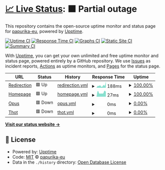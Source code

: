 # [📈 Live Status](https://status.papurika.eu): <!--live status--> **🟧 Partial outage**

This repository contains the open-source uptime monitor and status page for [papurika-eu](https://status.papurika.eu), powered by [Upptime](https://github.com/upptime/upptime).

[![Uptime CI](https://github.com/papurika-eu/uptime-papurika/workflows/Uptime%20CI/badge.svg)](https://github.com/papurika-eu/uptime-papurika/actions?query=workflow%3A%22Uptime+CI%22)
[![Response Time CI](https://github.com/papurika-eu/uptime-papurika/workflows/Response%20Time%20CI/badge.svg)](https://github.com/papurika-eu/uptime-papurika/actions?query=workflow%3A%22Response+Time+CI%22)
[![Graphs CI](https://github.com/papurika-eu/uptime-papurika/workflows/Graphs%20CI/badge.svg)](https://github.com/papurika-eu/uptime-papurika/actions?query=workflow%3A%22Graphs+CI%22)
[![Static Site CI](https://github.com/papurika-eu/uptime-papurika/workflows/Static%20Site%20CI/badge.svg)](https://github.com/papurika-eu/uptime-papurika/actions?query=workflow%3A%22Static+Site+CI%22)
[![Summary CI](https://github.com/papurika-eu/uptime-papurika/workflows/Summary%20CI/badge.svg)](https://github.com/papurika-eu/uptime-papurika/actions?query=workflow%3A%22Summary+CI%22)

With [Upptime](https://upptime.js.org), you can get your own unlimited and free uptime monitor and status page, powered entirely by a GitHub repository. We use [Issues](https://github.com/papurika-eu/uptime-papurika/issues) as incident reports, [Actions](https://github.com/papurika-eu/uptime-papurika/actions) as uptime monitors, and [Pages](https://status.papurika.eu) for the status page.

<!--start: status pages-->
<!-- This summary is generated by Upptime (https://github.com/upptime/upptime) -->
<!-- Do not edit this manually, your changes will be overwritten -->
<!-- prettier-ignore -->
| URL | Status | History | Response Time | Uptime |
| --- | ------ | ------- | ------------- | ------ |
| <img alt="" src="https://favicons.githubusercontent.com/papurika.eu" height="13"> [Redirection](https://papurika.eu) | 🟩 Up | [redirection.yml](https://github.com/papurika-eu/uptime-papurika/commits/HEAD/history/redirection.yml) | <details><summary><img alt="Response time graph" src="./graphs/redirection/response-time-week.png" height="20"> 188ms</summary><br><a href="https://status.papurika.eu/history/redirection"><img alt="Response time 359" src="https://img.shields.io/endpoint?url=https%3A%2F%2Fraw.githubusercontent.com%2Fpapurika-eu%2Fuptime-papurika%2FHEAD%2Fapi%2Fredirection%2Fresponse-time.json"></a><br><a href="https://status.papurika.eu/history/redirection"><img alt="24-hour response time 473" src="https://img.shields.io/endpoint?url=https%3A%2F%2Fraw.githubusercontent.com%2Fpapurika-eu%2Fuptime-papurika%2FHEAD%2Fapi%2Fredirection%2Fresponse-time-day.json"></a><br><a href="https://status.papurika.eu/history/redirection"><img alt="7-day response time 188" src="https://img.shields.io/endpoint?url=https%3A%2F%2Fraw.githubusercontent.com%2Fpapurika-eu%2Fuptime-papurika%2FHEAD%2Fapi%2Fredirection%2Fresponse-time-week.json"></a><br><a href="https://status.papurika.eu/history/redirection"><img alt="30-day response time 359" src="https://img.shields.io/endpoint?url=https%3A%2F%2Fraw.githubusercontent.com%2Fpapurika-eu%2Fuptime-papurika%2FHEAD%2Fapi%2Fredirection%2Fresponse-time-month.json"></a><br><a href="https://status.papurika.eu/history/redirection"><img alt="1-year response time 359" src="https://img.shields.io/endpoint?url=https%3A%2F%2Fraw.githubusercontent.com%2Fpapurika-eu%2Fuptime-papurika%2FHEAD%2Fapi%2Fredirection%2Fresponse-time-year.json"></a></details> | <details><summary><a href="https://status.papurika.eu/history/redirection">100.00%</a></summary><a href="https://status.papurika.eu/history/redirection"><img alt="All-time uptime 100.00%" src="https://img.shields.io/endpoint?url=https%3A%2F%2Fraw.githubusercontent.com%2Fpapurika-eu%2Fuptime-papurika%2FHEAD%2Fapi%2Fredirection%2Fuptime.json"></a><br><a href="https://status.papurika.eu/history/redirection"><img alt="24-hour uptime 100.00%" src="https://img.shields.io/endpoint?url=https%3A%2F%2Fraw.githubusercontent.com%2Fpapurika-eu%2Fuptime-papurika%2FHEAD%2Fapi%2Fredirection%2Fuptime-day.json"></a><br><a href="https://status.papurika.eu/history/redirection"><img alt="7-day uptime 100.00%" src="https://img.shields.io/endpoint?url=https%3A%2F%2Fraw.githubusercontent.com%2Fpapurika-eu%2Fuptime-papurika%2FHEAD%2Fapi%2Fredirection%2Fuptime-week.json"></a><br><a href="https://status.papurika.eu/history/redirection"><img alt="30-day uptime 100.00%" src="https://img.shields.io/endpoint?url=https%3A%2F%2Fraw.githubusercontent.com%2Fpapurika-eu%2Fuptime-papurika%2FHEAD%2Fapi%2Fredirection%2Fuptime-month.json"></a><br><a href="https://status.papurika.eu/history/redirection"><img alt="1-year uptime 100.00%" src="https://img.shields.io/endpoint?url=https%3A%2F%2Fraw.githubusercontent.com%2Fpapurika-eu%2Fuptime-papurika%2FHEAD%2Fapi%2Fredirection%2Fuptime-year.json"></a></details>
| <img alt="" src="https://favicons.githubusercontent.com/www.papurika.eu" height="13"> [Homepage](https://www.papurika.eu) | 🟩 Up | [homepage.yml](https://github.com/papurika-eu/uptime-papurika/commits/HEAD/history/homepage.yml) | <details><summary><img alt="Response time graph" src="./graphs/homepage/response-time-week.png" height="20"> 27ms</summary><br><a href="https://status.papurika.eu/history/homepage"><img alt="Response time 34" src="https://img.shields.io/endpoint?url=https%3A%2F%2Fraw.githubusercontent.com%2Fpapurika-eu%2Fuptime-papurika%2FHEAD%2Fapi%2Fhomepage%2Fresponse-time.json"></a><br><a href="https://status.papurika.eu/history/homepage"><img alt="24-hour response time 32" src="https://img.shields.io/endpoint?url=https%3A%2F%2Fraw.githubusercontent.com%2Fpapurika-eu%2Fuptime-papurika%2FHEAD%2Fapi%2Fhomepage%2Fresponse-time-day.json"></a><br><a href="https://status.papurika.eu/history/homepage"><img alt="7-day response time 27" src="https://img.shields.io/endpoint?url=https%3A%2F%2Fraw.githubusercontent.com%2Fpapurika-eu%2Fuptime-papurika%2FHEAD%2Fapi%2Fhomepage%2Fresponse-time-week.json"></a><br><a href="https://status.papurika.eu/history/homepage"><img alt="30-day response time 25" src="https://img.shields.io/endpoint?url=https%3A%2F%2Fraw.githubusercontent.com%2Fpapurika-eu%2Fuptime-papurika%2FHEAD%2Fapi%2Fhomepage%2Fresponse-time-month.json"></a><br><a href="https://status.papurika.eu/history/homepage"><img alt="1-year response time 34" src="https://img.shields.io/endpoint?url=https%3A%2F%2Fraw.githubusercontent.com%2Fpapurika-eu%2Fuptime-papurika%2FHEAD%2Fapi%2Fhomepage%2Fresponse-time-year.json"></a></details> | <details><summary><a href="https://status.papurika.eu/history/homepage">100.00%</a></summary><a href="https://status.papurika.eu/history/homepage"><img alt="All-time uptime 99.90%" src="https://img.shields.io/endpoint?url=https%3A%2F%2Fraw.githubusercontent.com%2Fpapurika-eu%2Fuptime-papurika%2FHEAD%2Fapi%2Fhomepage%2Fuptime.json"></a><br><a href="https://status.papurika.eu/history/homepage"><img alt="24-hour uptime 100.00%" src="https://img.shields.io/endpoint?url=https%3A%2F%2Fraw.githubusercontent.com%2Fpapurika-eu%2Fuptime-papurika%2FHEAD%2Fapi%2Fhomepage%2Fuptime-day.json"></a><br><a href="https://status.papurika.eu/history/homepage"><img alt="7-day uptime 100.00%" src="https://img.shields.io/endpoint?url=https%3A%2F%2Fraw.githubusercontent.com%2Fpapurika-eu%2Fuptime-papurika%2FHEAD%2Fapi%2Fhomepage%2Fuptime-week.json"></a><br><a href="https://status.papurika.eu/history/homepage"><img alt="30-day uptime 100.00%" src="https://img.shields.io/endpoint?url=https%3A%2F%2Fraw.githubusercontent.com%2Fpapurika-eu%2Fuptime-papurika%2FHEAD%2Fapi%2Fhomepage%2Fuptime-month.json"></a><br><a href="https://status.papurika.eu/history/homepage"><img alt="1-year uptime 99.90%" src="https://img.shields.io/endpoint?url=https%3A%2F%2Fraw.githubusercontent.com%2Fpapurika-eu%2Fuptime-papurika%2FHEAD%2Fapi%2Fhomepage%2Fuptime-year.json"></a></details>
| <img alt="" src="https://favicons.githubusercontent.com/opus.papurika.eu" height="13"> [Opus](https://opus.papurika.eu) | 🟥 Down | [opus.yml](https://github.com/papurika-eu/uptime-papurika/commits/HEAD/history/opus.yml) | <details><summary><img alt="Response time graph" src="./graphs/opus/response-time-week.png" height="20"> 0ms</summary><br><a href="https://status.papurika.eu/history/opus"><img alt="Response time 0" src="https://img.shields.io/endpoint?url=https%3A%2F%2Fraw.githubusercontent.com%2Fpapurika-eu%2Fuptime-papurika%2FHEAD%2Fapi%2Fopus%2Fresponse-time.json"></a><br><a href="https://status.papurika.eu/history/opus"><img alt="24-hour response time 0" src="https://img.shields.io/endpoint?url=https%3A%2F%2Fraw.githubusercontent.com%2Fpapurika-eu%2Fuptime-papurika%2FHEAD%2Fapi%2Fopus%2Fresponse-time-day.json"></a><br><a href="https://status.papurika.eu/history/opus"><img alt="7-day response time 0" src="https://img.shields.io/endpoint?url=https%3A%2F%2Fraw.githubusercontent.com%2Fpapurika-eu%2Fuptime-papurika%2FHEAD%2Fapi%2Fopus%2Fresponse-time-week.json"></a><br><a href="https://status.papurika.eu/history/opus"><img alt="30-day response time 0" src="https://img.shields.io/endpoint?url=https%3A%2F%2Fraw.githubusercontent.com%2Fpapurika-eu%2Fuptime-papurika%2FHEAD%2Fapi%2Fopus%2Fresponse-time-month.json"></a><br><a href="https://status.papurika.eu/history/opus"><img alt="1-year response time 0" src="https://img.shields.io/endpoint?url=https%3A%2F%2Fraw.githubusercontent.com%2Fpapurika-eu%2Fuptime-papurika%2FHEAD%2Fapi%2Fopus%2Fresponse-time-year.json"></a></details> | <details><summary><a href="https://status.papurika.eu/history/opus">0.00%</a></summary><a href="https://status.papurika.eu/history/opus"><img alt="All-time uptime 0.00%" src="https://img.shields.io/endpoint?url=https%3A%2F%2Fraw.githubusercontent.com%2Fpapurika-eu%2Fuptime-papurika%2FHEAD%2Fapi%2Fopus%2Fuptime.json"></a><br><a href="https://status.papurika.eu/history/opus"><img alt="24-hour uptime 0.00%" src="https://img.shields.io/endpoint?url=https%3A%2F%2Fraw.githubusercontent.com%2Fpapurika-eu%2Fuptime-papurika%2FHEAD%2Fapi%2Fopus%2Fuptime-day.json"></a><br><a href="https://status.papurika.eu/history/opus"><img alt="7-day uptime 0.00%" src="https://img.shields.io/endpoint?url=https%3A%2F%2Fraw.githubusercontent.com%2Fpapurika-eu%2Fuptime-papurika%2FHEAD%2Fapi%2Fopus%2Fuptime-week.json"></a><br><a href="https://status.papurika.eu/history/opus"><img alt="30-day uptime 0.00%" src="https://img.shields.io/endpoint?url=https%3A%2F%2Fraw.githubusercontent.com%2Fpapurika-eu%2Fuptime-papurika%2FHEAD%2Fapi%2Fopus%2Fuptime-month.json"></a><br><a href="https://status.papurika.eu/history/opus"><img alt="1-year uptime 0.00%" src="https://img.shields.io/endpoint?url=https%3A%2F%2Fraw.githubusercontent.com%2Fpapurika-eu%2Fuptime-papurika%2FHEAD%2Fapi%2Fopus%2Fuptime-year.json"></a></details>
| <img alt="" src="https://favicons.githubusercontent.com/thot.papurika.eu" height="13"> [Thot](https://thot.papurika.eu) | 🟥 Down | [thot.yml](https://github.com/papurika-eu/uptime-papurika/commits/HEAD/history/thot.yml) | <details><summary><img alt="Response time graph" src="./graphs/thot/response-time-week.png" height="20"> 0ms</summary><br><a href="https://status.papurika.eu/history/thot"><img alt="Response time 0" src="https://img.shields.io/endpoint?url=https%3A%2F%2Fraw.githubusercontent.com%2Fpapurika-eu%2Fuptime-papurika%2FHEAD%2Fapi%2Fthot%2Fresponse-time.json"></a><br><a href="https://status.papurika.eu/history/thot"><img alt="24-hour response time 0" src="https://img.shields.io/endpoint?url=https%3A%2F%2Fraw.githubusercontent.com%2Fpapurika-eu%2Fuptime-papurika%2FHEAD%2Fapi%2Fthot%2Fresponse-time-day.json"></a><br><a href="https://status.papurika.eu/history/thot"><img alt="7-day response time 0" src="https://img.shields.io/endpoint?url=https%3A%2F%2Fraw.githubusercontent.com%2Fpapurika-eu%2Fuptime-papurika%2FHEAD%2Fapi%2Fthot%2Fresponse-time-week.json"></a><br><a href="https://status.papurika.eu/history/thot"><img alt="30-day response time 0" src="https://img.shields.io/endpoint?url=https%3A%2F%2Fraw.githubusercontent.com%2Fpapurika-eu%2Fuptime-papurika%2FHEAD%2Fapi%2Fthot%2Fresponse-time-month.json"></a><br><a href="https://status.papurika.eu/history/thot"><img alt="1-year response time 0" src="https://img.shields.io/endpoint?url=https%3A%2F%2Fraw.githubusercontent.com%2Fpapurika-eu%2Fuptime-papurika%2FHEAD%2Fapi%2Fthot%2Fresponse-time-year.json"></a></details> | <details><summary><a href="https://status.papurika.eu/history/thot">0.00%</a></summary><a href="https://status.papurika.eu/history/thot"><img alt="All-time uptime 0.00%" src="https://img.shields.io/endpoint?url=https%3A%2F%2Fraw.githubusercontent.com%2Fpapurika-eu%2Fuptime-papurika%2FHEAD%2Fapi%2Fthot%2Fuptime.json"></a><br><a href="https://status.papurika.eu/history/thot"><img alt="24-hour uptime 0.00%" src="https://img.shields.io/endpoint?url=https%3A%2F%2Fraw.githubusercontent.com%2Fpapurika-eu%2Fuptime-papurika%2FHEAD%2Fapi%2Fthot%2Fuptime-day.json"></a><br><a href="https://status.papurika.eu/history/thot"><img alt="7-day uptime 0.00%" src="https://img.shields.io/endpoint?url=https%3A%2F%2Fraw.githubusercontent.com%2Fpapurika-eu%2Fuptime-papurika%2FHEAD%2Fapi%2Fthot%2Fuptime-week.json"></a><br><a href="https://status.papurika.eu/history/thot"><img alt="30-day uptime 0.00%" src="https://img.shields.io/endpoint?url=https%3A%2F%2Fraw.githubusercontent.com%2Fpapurika-eu%2Fuptime-papurika%2FHEAD%2Fapi%2Fthot%2Fuptime-month.json"></a><br><a href="https://status.papurika.eu/history/thot"><img alt="1-year uptime 0.00%" src="https://img.shields.io/endpoint?url=https%3A%2F%2Fraw.githubusercontent.com%2Fpapurika-eu%2Fuptime-papurika%2FHEAD%2Fapi%2Fthot%2Fuptime-year.json"></a></details>

<!--end: status pages-->

[**Visit our status website →**](https://status.papurika.eu)

## 📄 License

- Powered by: [Upptime](https://github.com/upptime/upptime)
- Code: [MIT](./LICENSE) © [papurika-eu](https://status.papurika.eu)
- Data in the `./history` directory: [Open Database License](https://opendatacommons.org/licenses/odbl/1-0/)
